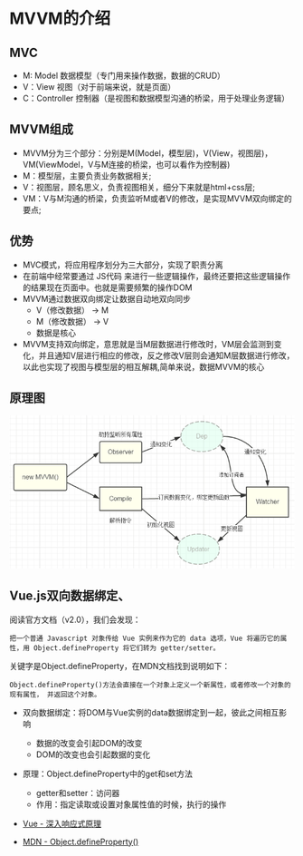 # MVVM的介绍

## MVC
- M: Model 数据模型（专门用来操作数据，数据的CRUD）
- V：View 视图（对于前端来说，就是页面）
- C：Controller 控制器（是视图和数据模型沟通的桥梁，用于处理业务逻辑）

## MVVM组成

- MVVM分为三个部分：分别是M(Model，模型层)，V(View，视图层)，VM(ViewModel，V与M连接的桥梁，也可以看作为控制器)
- M：模型层，主要负责业务数据相关;
- V：视图层，顾名思义，负责视图相关，细分下来就是html+css层;
- VM：V与M沟通的桥梁，负责监听M或者V的修改，是实现MVVM双向绑定的要点;

## 优势
- MVC模式，将应用程序划分为三大部分，实现了职责分离
- 在前端中经常要通过 JS代码 来进行一些逻辑操作，最终还要把这些逻辑操作的结果现在页面中。也就是需要频繁的操作DOM
- MVVM通过数据双向绑定让数据自动地双向同步
    - V（修改数据） -> M
    - M（修改数据） -> V
    - 数据是核心
- MVVM支持双向绑定，意思就是当M层数据进行修改时，VM层会监测到变化，并且通知V层进行相应的修改，反之修改V层则会通知M层数据进行修改，以此也实现了视图与模型层的相互解耦,简单来说，数据MVVM的核心

## 原理图
<img src="../screenshots/new MVVM.png"/>

## Vue.js双向数据绑定、

阅读官方文档（v2.0），我们会发现：

    把一个普通 Javascript 对象传给 Vue 实例来作为它的 data 选项，Vue 将遍历它的属性，用 Object.defineProperty 将它们转为 getter/setter。

关键字是Object.defineProperty，在MDN文档找到说明如下：

    Object.defineProperty()方法会直接在一个对象上定义一个新属性，或者修改一个对象的现有属性， 并返回这个对象。

- 双向数据绑定：将DOM与Vue实例的data数据绑定到一起，彼此之间相互影响
    - 数据的改变会引起DOM的改变
    - DOM的改变也会引起数据的变化
- 原理：Object.defineProperty中的get和set方法
    - getter和setter：访问器
    - 作用：指定读取或设置对象属性值的时候，执行的操作

- [Vue - 深入响应式原理](https://cn.vuejs.org/v2/guide/reactivity.html)
- [MDN - Object.defineProperty()](https://developer.mozilla.org/en-US/docs/Web/JavaScript/Reference/Global_Objects/Object/defineProperty)
